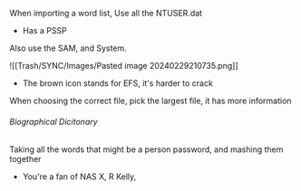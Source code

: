 When importing a word list, Use all the NTUSER.dat
- Has a PSSP

Also use the SAM, and System.

![[Trash/SYNC/Images/Pasted image 20240229210735.png]]
- The brown icon stands for EFS, it's harder to crack

When choosing the correct file, pick the largest file, it has more information

###### Biographical Dicitonary
Taking all the words that might be a person password, and mashing them together
- You're a fan of NAS X, R Kelly, 